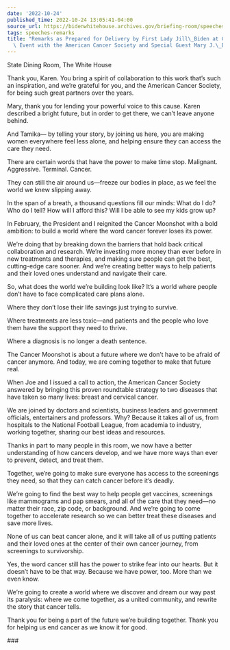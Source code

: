 ```yaml
---
date: '2022-10-24'
published_time: 2022-10-24 13:05:41-04:00
source_url: https://bidenwhitehouse.archives.gov/briefing-room/speeches-remarks/2022/10/24/remarks-as-prepared-for-delivery-by-first-lady-jill-biden-at-cancer-moonshot-event-with-the-american-cancer-society-and-special-guest-mary-j-blige/
tags: speeches-remarks
title: "Remarks as Prepared for Delivery by First Lady Jill\_Biden at Cancer Moonshot\
  \ Event with the American Cancer Society and Special Guest Mary J.\_Blige"
---
```

 
State Dining Room, The White House

Thank you, Karen. You bring a spirit of collaboration to this work
that’s such an inspiration, and we’re grateful for you, and the American
Cancer Society, for being such great partners over the years.    
  
Mary, thank you for lending your powerful voice to this cause. Karen
described a bright future, but in order to get there, we can’t leave
anyone behind.   
  
And Tamika— by telling your story, by joining us here, you are making
women everywhere feel less alone, and helping ensure they can access the
care they need.  
  
There are certain words that have the power to make time stop.
Malignant. Aggressive. Terminal. Cancer.  
  
They can still the air around us—freeze our bodies in place, as we feel
the world we knew slipping away.   
  
In the span of a breath, a thousand questions fill our minds: What do I
do? Who do I tell? How will I afford this? Will I be able to see my kids
grow up?  
  
In February, the President and I reignited the Cancer Moonshot with a
bold ambition: to build a world where the word cancer forever loses its
power.   
  
We’re doing that by breaking down the barriers that hold back critical
collaboration and research. We’re investing more money than ever before
in new treatments and therapies, and making sure people can get the
best, cutting-edge care sooner. And we’re creating better ways to help
patients and their loved ones understand and navigate their care.   
  
So, what does the world we’re building look like? It’s a world where
people don’t have to face complicated care plans alone.   
  
Where they don’t lose their life savings just trying to survive.  
  
Where treatments are less toxic—and patients and the people who love
them have the support they need to thrive.  
  
Where a diagnosis is no longer a death sentence.   
  
The Cancer Moonshot is about a future where we don’t have to be afraid
of cancer anymore. And today, we are coming together to make that future
real.   
  
When Joe and I issued a call to action, the American Cancer Society
answered by bringing this proven roundtable strategy to two diseases
that have taken so many lives: breast and cervical cancer.   
  
We are joined by doctors and scientists, business leaders and government
officials, entertainers and professors. Why? Because it takes all of us,
from hospitals to the National Football League, from academia to
industry, working together, sharing our best ideas and resources.   
  
Thanks in part to many people in this room, we now have a better
understanding of how cancers develop, and we have more ways than ever to
prevent, detect, and treat them.   
  
Together, we’re going to make sure everyone has access to the screenings
they need, so that they can catch cancer before it’s deadly.   
  
We’re going to find the best way to help people get vaccines, screenings
like mammograms and pap smears, and all of the care that they need—no
matter their race, zip code, or background. And we’re going to come
together to accelerate research so we can better treat these diseases
and save more lives.    
  
None of us can beat cancer alone, and it will take all of us putting
patients and their loved ones at the center of their own cancer journey,
from screenings to survivorship.   
  
Yes, the word cancer still has the power to strike fear into our hearts.
But it doesn’t have to be that way. Because we have power, too. More
than we even know.   
  
We’re going to create a world where we discover and dream our way past
its paralysis: where we come together, as a united community, and
rewrite the story that cancer tells.   
  
Thank you for being a part of the future we’re building together. Thank
you for helping us end cancer as we know it for good. 

\###

